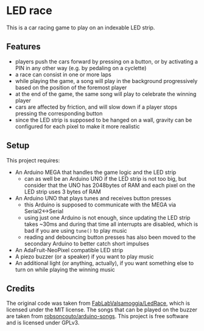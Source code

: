 # LED race

This is a car racing game to play on an indexable LED strip.

## Features

- players push the cars forward by pressing on a button, or by activating a PIN in any other way (e.g. by pedaling on a cyclette)
- a race can consist in one or more laps
- while playing the game, a song will play in the background progressively based on the position of the foremost player
- at the end of the game, the same song will play to celebrate the winning player
- cars are affected by friction, and will slow down if a player stops pressing the corresponding button
- since the LED strip is supposed to be hanged on a wall, gravity can be configured for each pixel to make it more realistic

## Setup

This project requires:
- An Arduino MEGA that handles the game logic and the LED strip
    - can as well be an Arduino UNO if the LED strip is not too big, but consider that the UNO has 2048bytes of RAM and each pixel on the LED strip uses 3 bytes of RAM
- An Arduino UNO that plays tunes and receives button presses
    - this Arduino is supposed to communicate with the MEGA via Serial2<->Serial
    - using just one Arduino is not enough, since updating the LED strip takes ~30ms and during that time all interrupts are disabled, which is bad if you are using `tune()` to play music
    - reading and debouncing button presses has also been moved to the secondary Arduino to better catch short impulses
- An AdaFruit-NeoPixel compatible LED strip
- A piezo buzzer (or a speaker) if you want to play music
- An additional light (or anything, actually), if you want something else to turn on while playing the winning music

## Credits

The original code was taken from [FabLabValsamoggia/LedRace](https://github.com/FabLabValsamoggia/LedRace), which is licensed under the MIT license.
The songs that can be played on the buzzer are taken from [robsoncouto/arduino-songs](https://github.com/robsoncouto/arduino-songs).
This project is free software and is licensed under GPLv3.
